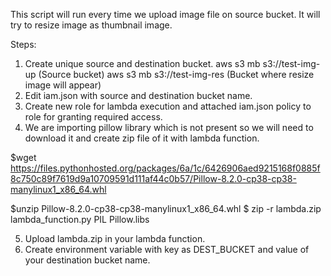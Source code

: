 This script will run every time we upload image file on source bucket.
It will try to resize image as thumbnail image.

Steps:

1) Create unique source and destination bucket.
aws s3 mb s3://test-img-up (Source bucket)
aws s3 mb s3://test-img-res (Bucket where resize image will appear)
2) Edit iam.json with source and destination bucket name.
3) Create new role for lambda execution and attached iam.json policy to role for granting required access.
4) We are importing pillow library which is not present so we will need to download it and create zip file of it with lambda function.

$wget https://files.pythonhosted.org/packages/6a/1c/6426906aed9215168f0885f8c750c89f7619d9a10709591d111af44c0b57/Pillow-8.2.0-cp38-cp38-manylinux1_x86_64.whl

$unzip Pillow-8.2.0-cp38-cp38-manylinux1_x86_64.whl
$ zip -r lambda.zip lambda_function.py PIL Pillow.libs

5) Upload lambda.zip in your lambda function.
6) Create environment variable with key as DEST_BUCKET and value of your destination bucket name.